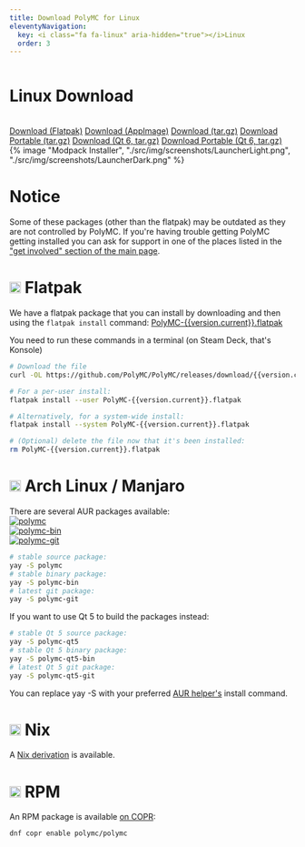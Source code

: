 ```yaml
---
title: Download PolyMC for Linux
eleventyNavigation:
  key: <i class="fa fa-linux" aria-hidden="true"></i>Linux
  order: 3
---
```


<div class="download-content">
  <div class="row">
    <div class="column">
      <div>
        <h1>Linux Download</h1>
        <br>
        <a class="button is-big" href="https://github.com/PolyMC/PolyMC/releases/download/{{version.current}}/PolyMC-{{version.current}}.flatpak">Download (Flatpak)</a>
        <a class="button is-big" href="https://github.com/PolyMC/PolyMC/releases/download/{{version.current}}/PolyMC-Linux-{{version.current}}-x86_64.AppImage">Download (AppImage)</a>
        <a class="button is-big" href="https://github.com/PolyMC/PolyMC/releases/download/{{version.current}}/PolyMC-Linux-{{version.current}}.tar.gz">Download (tar.gz)</a>
        <a class="button is-big" href="https://github.com/PolyMC/PolyMC/releases/download/{{version.current}}/PolyMC-Linux-portable-{{version.current}}.tar.gz">Download Portable (tar.gz)</a>
        <a class="button is-big" href="https://github.com/PolyMC/PolyMC/releases/download/{{version.current}}/PolyMC-Linux-Qt6-{{version.current}}.tar.gz">Download (Qt 6, tar.gz)</a>
        <a class="button is-big" href="https://github.com/PolyMC/PolyMC/releases/download/{{version.current}}/PolyMC-Linux-Qt6-portable-{{version.current}}.tar.gz">Download Portable (Qt 6, tar.gz)</a> 
     </div>
    </div>
    <div class="column">
      {% image "Modpack Installer", "./src/img/screenshots/LauncherLight.png", "./src/img/screenshots/LauncherDark.png" %}
    </div>
  </div>
</div>

<div class="infobox top">

# Notice

Some of these packages (other than the flatpak) may be outdated as they are not controlled by PolyMC. If you're having trouble getting PolyMC getting installed you can ask for support in one of the places listed in the ["get involved" section of the main page](../../#get-involved).

# <img src="https://www.vectorlogo.zone/logos/flathub/flathub-icon.svg" height="20"/> Flatpak

We have a flatpak package that you can install by downloading and then using the `flatpak install` command: [PolyMC-{{version.current}}.flatpak](https://github.com/PolyMC/PolyMC/releases/download/{{version.current}}/PolyMC-{{version.current}}.flatpak)

You need to run these commands in a terminal (on Steam Deck, that's Konsole)

```bash
# Download the file
curl -OL https://github.com/PolyMC/PolyMC/releases/download/{{version.current}}/PolyMC-{{version.current}}.flatpak

# For a per-user install:
flatpak install --user PolyMC-{{version.current}}.flatpak

# Alternatively, for a system-wide install:
flatpak install --system PolyMC-{{version.current}}.flatpak

# (Optional) delete the file now that it's been installed:
rm PolyMC-{{version.current}}.flatpak
```

# <img src="https://www.vectorlogo.zone/logos/archlinux/archlinux-icon.svg" height="20"/> Arch Linux / Manjaro

There are several AUR packages available:  
[![polymc](https://img.shields.io/badge/aur-polymc-blue)](https://aur.archlinux.org/packages/polymc/)  
[![polymc-bin](https://img.shields.io/badge/aur-polymc--bin-blue)](https://aur.archlinux.org/packages/polymc-bin/)  
[![polymc-git](https://img.shields.io/badge/aur-polymc--git-blue)](https://aur.archlinux.org/packages/polymc-git/)

```bash
# stable source package:
yay -S polymc
# stable binary package:
yay -S polymc-bin
# latest git package:
yay -S polymc-git
```

If you want to use Qt 5 to build the packages instead:

```bash
# stable Qt 5 source package:
yay -S polymc-qt5
# stable Qt 5 binary package:
yay -S polymc-qt5-bin
# latest Qt 5 git package:
yay -S polymc-qt5-git
```

You can replace yay -S with your preferred [AUR helper's](https://wiki.archlinux.org/title/AUR_helpers) install command.
</div>

<div class="infobox top">

# <img src="https://www.vectorlogo.zone/logos/nixos/nixos-icon.svg" height="20" /> Nix

A [Nix derivation](https://github.com/PolyMC/PolyMC/blob/develop/nix/NIX.md) is available.

# <img src="https://www.vectorlogo.zone/logos/getfedora/getfedora-icon.svg" height="20"/> RPM

An RPM package is available [on COPR](https://copr.fedorainfracloud.org/coprs/polymc/polymc/):
  
```bash
dnf copr enable polymc/polymc
```
</div>
